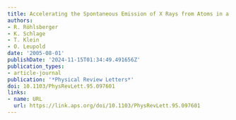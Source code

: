 ```yaml
---
title: Accelerating the Spontaneous Emission of X Rays from Atoms in a Cavity
authors:
- R. Röhlsberger
- K. Schlage
- T. Klein
- O. Leupold
date: '2005-08-01'
publishDate: '2024-11-15T01:34:49.491656Z'
publication_types:
- article-journal
publication: '*Physical Review Letters*'
doi: 10.1103/PhysRevLett.95.097601
links:
- name: URL
  url: https://link.aps.org/doi/10.1103/PhysRevLett.95.097601
---
```


